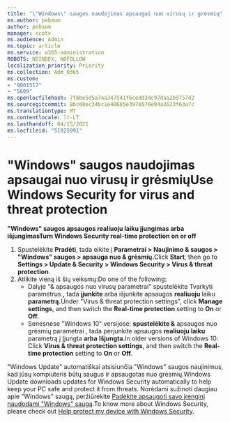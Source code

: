 ```yaml
---
title: "\"Windows\" saugos naudojimas apsaugai nuo virusų ir grėsmių"
ms.author: pebaum
author: pebaum
manager: scotv
ms.audience: Admin
ms.topic: article
ms.service: o365-administration
ROBOTS: NOINDEX, NOFOLLOW
localization_priority: Priority
ms.collection: Adm_O365
ms.custom:
- "9001517"
- "5609"
ms.openlocfilehash: 7fbbe5d5a7aa347541f6cedd3dc97daa2b9757d2
ms.sourcegitcommit: 8bc60ec34bc1e40685e3976576e04a2623f63a7c
ms.translationtype: MT
ms.contentlocale: lt-LT
ms.lasthandoff: 04/15/2021
ms.locfileid: "51825991"
---
```

# <a name="use-windows-security-for-virus-and-threat-protection"></a><span data-ttu-id="a5ec9-102">"Windows" saugos naudojimas apsaugai nuo virusų ir grėsmių</span><span class="sxs-lookup"><span data-stu-id="a5ec9-102">Use Windows Security for virus and threat protection</span></span>

<span data-ttu-id="a5ec9-103">**"Windows" saugos apsaugos realiuoju laiku įjungimas arba išjungimas**</span><span class="sxs-lookup"><span data-stu-id="a5ec9-103">**Turn Windows Security real-time protection on or off**</span></span>

1. <span data-ttu-id="a5ec9-104">Spustelėkite **Pradėti**, tada eikite į **Parametrai > Naujinimo & saugos > "Windows" saugos > apsauga nuo & grėsmių.**</span><span class="sxs-lookup"><span data-stu-id="a5ec9-104">Click **Start**, then go to **Settings > Update & Security > Windows Security > Virus & threat protection**.</span></span>
2. <span data-ttu-id="a5ec9-105">Atlikite vieną iš šių veiksmų:</span><span class="sxs-lookup"><span data-stu-id="a5ec9-105">Do one of the following:</span></span>
    - <span data-ttu-id="a5ec9-106">Dalyje "& apsaugos nuo virusų parametrai" spustelėkite Tvarkyti parametrus **,** tada **įjunkite** arba išjunkite apsaugos **realiuoju** laiku **parametrą.**</span><span class="sxs-lookup"><span data-stu-id="a5ec9-106">Under "Virus & threat protection settings", click **Manage settings**, and then switch the **Real-time protection** setting to **On** or **Off**.</span></span>
    - <span data-ttu-id="a5ec9-107">Senesnėse "Windows 10" versijose: **spustelėkite &** apsaugos nuo grėsmių parametrai , tada perjunkite apsaugos **realiuoju laiku** parametrą į Įjungta **arba** **Išjungta**.</span><span class="sxs-lookup"><span data-stu-id="a5ec9-107">In older versions of Windows 10: Click **Virus & threat protection settings**, and then switch the **Real-time protection** setting to **On** or **Off**.</span></span>

<span data-ttu-id="a5ec9-108">"Windows Update" automatiškai atsisiunčia "Windows" saugos naujinimus, kad jūsų kompiuteris būtų saugus ir apsaugotas nuo grėsmių.</span><span class="sxs-lookup"><span data-stu-id="a5ec9-108">Windows Update downloads updates for Windows Security automatically to help keep your PC safe and protect it from threats.</span></span> <span data-ttu-id="a5ec9-109">Norėdami sužinoti daugiau apie "Windows" saugą, peržiūrėkite [Padėkite apsaugoti savo įrenginį naudodami "Windows" saugą](https://support.microsoft.com/help/17464/windows-10-help-protect-my-device-with-windows-security).</span><span class="sxs-lookup"><span data-stu-id="a5ec9-109">To know more about Windows Security, please check out [Help protect my device with Windows Security](https://support.microsoft.com/help/17464/windows-10-help-protect-my-device-with-windows-security).</span></span>
